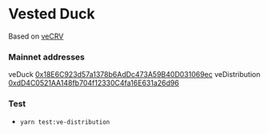 # Vested Duck

Based on [veCRV](https://github.com/curvefi/curve-dao-contracts)

### Mainnet addresses

veDuck [0x18E6C923d57a1378b6AdDc473A59B40D031069ec](https://etherscan.io/address/0x18E6C923d57a1378b6AdDc473A59B40D031069ec#code)
veDistribution [0xdD4C0521AA148fb704f12330C4fa16E631a26d96](https://etherscan.io/address/0xdD4C0521AA148fb704f12330C4fa16E631a26d96#code)

### Test

- `yarn test:ve-distribution`
